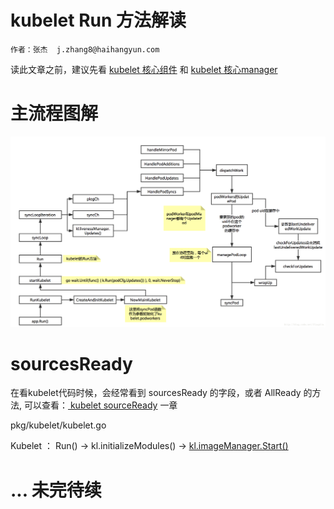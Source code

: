 # kubelet Run 方法解读

```
作者：张杰  j.zhang8@haihangyun.com
```

读此文章之前，建议先看 [kubelet 核心组件](/yuan-ma-fen-xi/scheduler/kubelethe-xin-zu-jian.md) 和 [kubelet  核心manager](/yuan-ma-fen-xi/scheduler/kubelet-he-xin-manager.md)

# 主流程图解

![](/assets/1.png)

# sourcesReady

在看kubelet代码时候，会经常看到 sourcesReady 的字段，或者 AllReady 的方法, 可以查看：[ kubelet sourceReady](/yuan-ma-fen-xi/scheduler/kubelet-sourceready.md) 一章



pkg/kubelet/kubelet.go

Kubelet ： Run\(\) -&gt; kl.initializeModules\(\) -&gt; [kl.imageManager.Start\(\)](/yuan-ma-fen-xi/scheduler/kubelet-image-la-ji-hui-shou.md) 



# ... 未完待续



